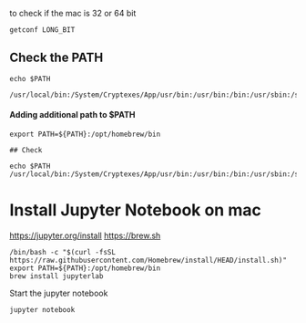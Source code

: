 to check if the mac is 32 or 64 bit

```
getconf LONG_BIT
```

## Check the PATH 

```
echo $PATH

/usr/local/bin:/System/Cryptexes/App/usr/bin:/usr/bin:/bin:/usr/sbin:/sbin:/var/run/com.apple.security.cryptexd/codex.system/bootstrap/usr/local/bin:/var/run/com.apple.security.cryptexd/codex.system/bootstrap/usr/bin:/var/run/com.apple.security.cryptexd/codex.system/bootstrap/usr/appleinternal/bin
```

#### Adding additional path to $PATH

```
export PATH=${PATH}:/opt/homebrew/bin

## Check

echo $PATH
/usr/local/bin:/System/Cryptexes/App/usr/bin:/usr/bin:/bin:/usr/sbin:/sbin:/var/run/com.apple.security.cryptexd/codex.system/bootstrap/usr/local/bin:/var/run/com.apple.security.cryptexd/codex.system/bootstrap/usr/bin:/var/run/com.apple.security.cryptexd/codex.system/bootstrap/usr/appleinternal/bin:/opt/homebrew/bin
```


# Install Jupyter Notebook on mac

https://jupyter.org/install
https://brew.sh

```
/bin/bash -c "$(curl -fsSL https://raw.githubusercontent.com/Homebrew/install/HEAD/install.sh)"
export PATH=${PATH}:/opt/homebrew/bin
brew install jupyterlab
```

Start the jupyter notebook
```
jupyter notebook
```
